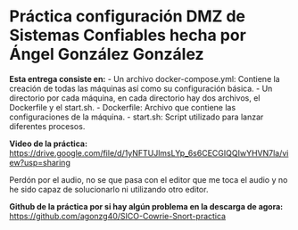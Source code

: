 # Práctica configuración DMZ de Sistemas Confiables hecha por Ángel González González


**Esta entrega consiste en:**
	- Un archivo docker-compose.yml: Contiene la creación de todas las máquinas así como su configuración básica.
	- Un directorio por cada máquina, en cada directorio hay dos archivos, el Dockerfile y el start.sh.
	- Dockerfile: Archivo que contiene las configuraciones de la máquina.
	- start.sh: Script utilizado para lanzar diferentes procesos.

**Video de la práctica:**
https://drive.google.com/file/d/1yNFTUJlmsLYp_6s6CECGIQQIwYHVN7la/view?usp=sharing

Perdón por el audio, no se que pasa con el editor que me toca el audio y no he sido capaz de solucionarlo ni utilizando otro editor.

**Github de la práctica por si hay algún problema en la descarga de agora:**
https://github.com/agonzg40/SICO-Cowrie-Snort-practica

